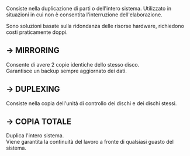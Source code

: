 
Consiste nella duplicazione di parti o dell'intero sistema.
Utilizzato in situazioni in cui non è consentita l'interruzione dell'elaborazione.

Sono soluzioni 
basate sulla ridondanza delle risorse hardware, richiedono costi praticamente doppi.

## -> MIRRORING

Consente di avere 2 copie identiche dello stesso disco.<br>
Garantisce un backup sempre aggiornato dei dati.

## -> DUPLEXING

Consiste nella copia dell'unità di controllo dei dischi e dei dischi stessi.

## -> COPIA TOTALE

Duplica l'intero sistema.<br>
Viene garantita la continuità del lavoro a fronte di qualsiasi guasto del sistema.
	